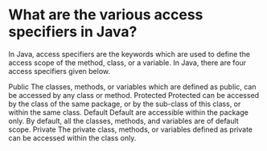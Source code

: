# What are the various access specifiers in Java?
In Java, access specifiers are the keywords which are used to define the access scope of the method, class, or a variable. In Java, there are four access specifiers given below.

Public The classes, methods, or variables which are defined as public, can be accessed by any class or method.
Protected Protected can be accessed by the class of the same package, or by the sub-class of this class, or within the same class.
Default Default are accessible within the package only. By default, all the classes, methods, and variables are of default scope.
Private The private class, methods, or variables defined as private can be accessed within the class only.